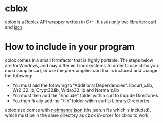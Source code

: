 # cblox
cblox is a Roblox API wrapper written in C++. It uses only two libraries: [curl](https://curl.haxx.se/libcurl/) and [json](https://github.com/nlohmann/json)

# How to include in your program

cblox comes in a small formfactor that is highly portable. The steps below are for Windows, and may differ on Linux systems.
In order to use cblox you must compile curl, or use the pre-compiled curl that is included and change the following:
- You must add the following to "Additional Dependencies": libcurl_a.lib, Ws2_32.lib, Crypt32.lib, Wldap32.lib and Normaliz.lib
- You must then add the "\include" folder within curl to Include Directories
- You then finally add the "\lib" folder within curl to Library Directories

cblox also comes with [nlohmanns json](https://github.com/nlohmann/json) (the json.h file which is included), which must be in the same directory as cblox in-order for cblox to work.
